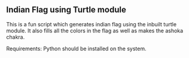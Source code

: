 ## Indian Flag using Turtle module

This is a fun script which generates indian flag using the inbuilt turtle module. It also fills all the colors in the flag as well as makes the ashoka chakra.

Requirements: Python should be installed on the system.